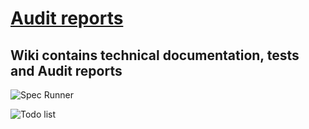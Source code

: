 # [Audit reports](https://github.com/jenniekibiri/TodoList-App/wiki)

##  Wiki contains technical documentation, tests and Audit reports


![Spec Runner](https://i.imgur.com/f6p7Lcs.png)

![Todo list](https://i.imgur.com/kPK7eiV.png)
